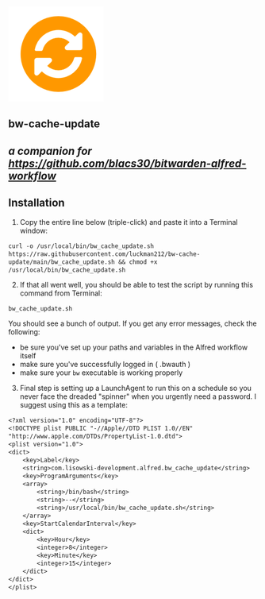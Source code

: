 ![](/sync.png)
## bw-cache-update
## _a companion for https://github.com/blacs30/bitwarden-alfred-workflow_

## Installation

1. Copy the entire line below (triple-click) and paste it into a Terminal window: 

```
curl -o /usr/local/bin/bw_cache_update.sh https://raw.githubusercontent.com/luckman212/bw-cache-update/main/bw_cache_update.sh && chmod +x /usr/local/bin/bw_cache_update.sh
```
2. If that all went well, you should be able to test the script by running this command from Terminal:
```
bw_cache_update.sh
```
You should see a bunch of output. If you get any error messages, check the following:
- be sure you've set up your paths and variables in the Alfred workflow itself
- make sure you've successfully logged in ( .bwauth )
- make sure your `bw` executable is working properly

3. Final step is setting up a LaunchAgent to run this on a schedule so you never face the dreaded "spinner" when you urgently need a password. I suggest using this as a template:
```
<?xml version="1.0" encoding="UTF-8"?>
<!DOCTYPE plist PUBLIC "-//Apple//DTD PLIST 1.0//EN" "http://www.apple.com/DTDs/PropertyList-1.0.dtd">
<plist version="1.0">
<dict>
	<key>Label</key>
	<string>com.lisowski-development.alfred.bw_cache_update</string>
	<key>ProgramArguments</key>
	<array>
		<string>/bin/bash</string>
		<string>--</string>
		<string>/usr/local/bin/bw_cache_update.sh</string>
	</array>
	<key>StartCalendarInterval</key>
	<dict>
		<key>Hour</key>
		<integer>8</integer>
		<key>Minute</key>
		<integer>15</integer>
	</dict>
</dict>
</plist>
```
